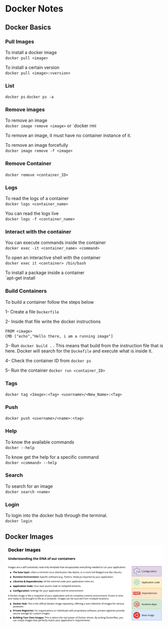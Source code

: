 # Docker Notes

## Docker Basics

### Pull Images

To install a docker image  
`docker pull <image>`

To install a certain version  
`docker pull <image>:<version>`

### List

`docker ps`
`docker ps -a`

### Remove images

To remove an image  
`docker image remove <image>` or `docker rmi <image>

To remove an image, it must have no container instance of it.

To remove an image forcefully  
`docker image remove -f <image>`

### Remove Container
`docker remove <container_ID>`


### Logs

To read the logs of a container  
`docker logs <container_name>`

You can read the logs live  
`docker logs -f <container_name>`

### Interact with the container

You can execute commands inside the container  
`docker exec -it <container_name> <command>`

To open an interactive shell with the container  
`docker exec it <container> /bin/bash`

To install a package inside a container  
`apt-get install <package>

### Build Containers

To build a container follow the steps below

1-  Create a file `Dockerfile`

2-  Inside that file write the docker instructions  
```
FROM <image>
CMD ["echo","Hello there, i am a running image"]
```
3- Run `docker build .` . This means that build from the instruction file that is here. Docker will search for the `Dockefile` and execute what is inside it.

4- Check the container ID from `docker ps`

5- Run the container `docker run <container_ID>`

### Tags

`docker tag <Image>:<Tag> <username>/<New_Name>:<Tag>`

### Push

`docker push <username>/<name>:<tag>`

### Help

To know the available commands  
`docker --help`

To know get the help for a specific command  
`docker <command> --help`

### Search

To search for an image  
`docker search <name>`

### Login

To login into the docker hub through the terminal.  
`docker login`

## Docker Images

![docker images](media/docker_images.png)


